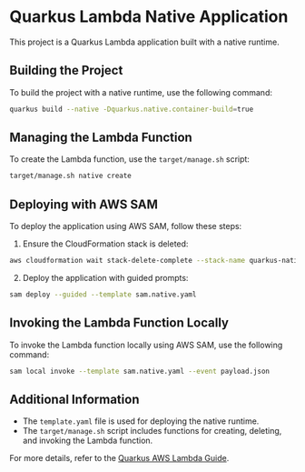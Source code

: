 # Quarkus Lambda Native Application

This project is a Quarkus Lambda application built with a native runtime.

## Building the Project

To build the project with a native runtime, use the following command:

```sh
quarkus build --native -Dquarkus.native.container-build=true
```

## Managing the Lambda Function

To create the Lambda function, use the `target/manage.sh` script:

```sh
target/manage.sh native create
```

## Deploying with AWS SAM

To deploy the application using AWS SAM, follow these steps:

1. Ensure the CloudFormation stack is deleted:

```sh
aws cloudformation wait stack-delete-complete --stack-name quarkus-native-stack
```

2. Deploy the application with guided prompts:

```sh
sam deploy --guided --template sam.native.yaml
```

## Invoking the Lambda Function Locally

To invoke the Lambda function locally using AWS SAM, use the following command:

```sh
sam local invoke --template sam.native.yaml --event payload.json
```

## Additional Information

- The `template.yaml` file is used for deploying the native runtime.
- The `target/manage.sh` script includes functions for creating, deleting, and invoking the Lambda function.

For more details, refer to the [Quarkus AWS Lambda Guide](https://quarkus.io/guides/aws-lambda).